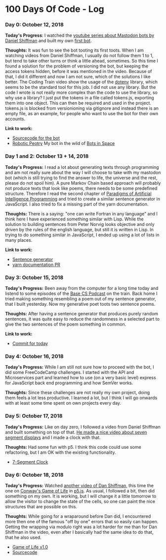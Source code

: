# 100 Days Of Code - Log

### Day 0: October 12, 2018


**Today's Progress**: I watched the [youtube series about Mastodon bots by Daniel Shiffman](https://www.youtube.com/playlist?list=PLRqwX-V7Uu6byiVX7_Z1rclitVhMBmNFQ) and built my own [first bot](https://botsin.space/@peotry).

**Thoughts:** It was fun to see the bot tooting its first toots. When I am watching videos from Daniel Shiffman, I usually do not follow them 1 to 1, but tend to take other turns or think a little ahead, sometimes. So this time I found a solution for the problem of versioning the bot, but keeping the access tokens hidden, before it was mentioned in the video. Because of that, I did it different and now I am not sure, which of the solutions I like better.
The Coding Train video show the usage of the [dotenv](https://www.npmjs.com/package/dotenv) library, which seems to be the standard tool for this job. I did not use any library. But the code I wrote is not really more complex than the code to use the library, so why use a library? I just put the tokens in a file called tokens.js, exporting them into one object. This can then be required and used in the project. tokens.js is blocked from versionioning via gitignore and instead there is an empty file, as an example, for people who want to use the bot for their own accounts.

**Link to work:**

* [Sourcecode for the bot](https://github.com/doxanthropos/peotrybot)
* [Robotic Peotry](https://botsin.space/@peotry) My bot in the wild of [Bots in Space](https://botsin.space/)

### Day 1 and 2: October 13 + 14, 2018

**Today's Progress:** I read a lot about generating texts through programming and am not really sure about the way I will choose to take with my mastodon bot (which is still trying to find the answer to life, the universe and the rest, please do not spoil him).
A pure Markov Chain based approach will probably not produce texts that look like poems, there needs to be some predefined structure. Therefore I read the second chapter of [Paradigms of Artificial Intelligence Programming](https://github.com/norvig/paip-lisp) and tried to create a similar sentence generator in JavaScript.
I also tried to fix a missing part of the yarn documentation.

**Thoughts:** There is a saying: "one can write Fortran in any language" and I think here I have experienced something similar with Lisp. While the solution to building sentences from Peter Norvig looks objective and only driven by the rules of the english language, but still it is written in Lisp. In trying to do something similar in JavaScript, I ended up using a lot of lists in many places.

**Link to work:**

* [Sentence generator](https://gist.github.com/doxanthropos/9c0fdfe42fe1ef664c8690013732d3fb)
* [yarn documentation PR](https://github.com/yarnpkg/website/pull/873)

### Day 3: October 15, 2018

**Today's Progress:** Been away from the computer for a long time today and listend to some episodes of the [Base CS Podcast](https://www.codenewbie.org/basecs) on the train. Back home I tried making something resembling a poem out of my sentence generator, that I built yesterday. Now my generative poet toots two sentence poems.

**Thoughts:** After having a sentence generator that produces purely random sentences, it was quite easy to reduce the randomness in a selected part to give the two sentences of the poem something in common.

**Link to work:**

* [Commit for today](https://github.com/doxanthropos/peotrybot/commit/13815fac4490a9bdb81c5889ad1d002d1e55f190)

### Day 4: October 16, 2018

**Today's Progress:** While I am still not sure how to proceed with the bot, I did some FreeCodeCamp challenges. I started with the API and Microservices part and learned how to use (on a very basic level) express for JavaScript back end programming and how SemVer works.

**Thoughts:** Since these challenges are not really my own project, doing them feels a lot less productive. I learned a lot, but I think I will go onwards with at least some time spent on own projects every day.

### Day 5: October 17, 2018

**Today's Progress:** Like on day zero, I followed a video from Daniel Shiffman and built something on top of that. [He made a nice video about seven segment displays](https://www.youtube.com/watch?v=MlRlgbrAVOs) and I made a clock with that.

**Thoughts:** Had some fun with p5. I think this code could use some refactoring, but I am OK with the existing functionality.

* [7-Segment Clock](https://doxanthropos.github.io/sketchbook/2018101701/)

### Day 6: October 18, 2018

**Today's Progress:** Watched [another video of Dan Shiffman](http://thecodingtrain.com/CodingChallenges/085-the-game-of-life.html), this time the one on [Conway's Game of Life](https://en.wikipedia.org/wiki/Conway%27s_Game_of_Life) in [p5.js](http://p5js.org/). As usual, I followed a bit, then did something on my own. It is working, but I will change it a little tomorrow to allow the visitor to change the state of the cells, so one can paint the nice structures that are possible on this.

**Thoughts:** While going for a wraparound before Dan did, I encountered more then one of the famous "off by one" errors that so easily can happen. Getting the wrapping via modulo right was a lot harder for me than for Dan Shiffman in the video, even after I basically had the same idea to do that, that he also used.

* [Game of Life v1.0](https://doxanthropos.github.io/sketchbook/2018101801/)
* [Sourcecode](https://github.com/doxanthropos/sketchbook/tree/master/2018101801)
